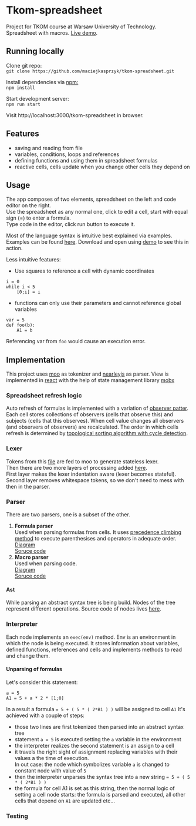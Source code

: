 # Tkom-spreadsheet

Project for TKOM course at Warsaw University of Technology.\
Spreadsheet with macros. [Live demo](https://maciejkasprzyk.github.io/tkom-spreadsheet/).  


## Running locally

Clone git repo:\
`git clone https://github.com/maciejkasprzyk/tkom-spreadsheet.git`

Install dependencies via [npm:](https://www.npmjs.com/) \
`npm install`

Start development server:\
`npm run start`

Visit http://localhost:3000/tkom-spreadsheet in browser.

## Features

- saving and reading from file
- variables, conditions, loops and references
- defining functions and using them in spreadsheet formulas
- reactive cells, cells update when you change other cells they depend on

## Usage
The app composes of two elements, spreadsheet on the left and code editor on the right.\
Use the spreadsheet as any normal one, click to edit a cell, start with equal sign (=) to enter a formula.\
Type code in the editor, click run button to execute it.


Most of the language syntax is intuitive best explained via examples. \
Examples can be found [here](examples). Download and open using [demo](https://maciejkasprzyk.github.io/tkom-spreadsheet/) to see this in action. 


Less intuitive features:
- Use squares to reference a cell with dynamic coordinates
```
i = 0
while i < 5
    [0;i] = i 
```
- functions can only use their parameters and cannot reference global variables
```
var = 5
def foo(b):
    A1 = b
```
Referencing var from `foo` would cause an execution error. 
## Implementation
This project uses [moo](https://github.com/no-context/moo) as tokenizer and [nearleyjs](https://nearley.js.org/) as parser. View is implemented in [react](https://reactjs.org/) with the help of state management library [mobx](https://mobx.js.org/.)

### Spreadsheet refresh logic
Auto refresh of formulas is implemented with a variation of [observer patter](https://en.wikipedia.org/wiki/Observer_pattern). Each cell stores collections of observers (cells that observe this) and subjects (cells that this observes). When cell value changes all observers (and observers of observers) are recalculated. The order in which cells refresh is determined by [topological sorting algorithm with cycle detection](https://en.wikipedia.org/wiki/Topological_sorting#Depth-first_search).

### Lexer
Tokens from this [file](src/parser/lexer.js) are fed to moo to generate stateless lexer.\
Then there are two more layers of processing added [here](src/parser/indentedLexer.js).\
First layer makes the lexer indentation aware (lexer becomes stateful).\
Second layer removes whitespace tokens, so we don't need to mess with then in the parser.

### Parser
There are two parsers, one is a subset of the other.
1) **Formula parser** \
Used when parsing formulas from cells.
It uses [precedence climbing method](https://en.wikipedia.org/wiki/Operator-precedence_parser#Precedence_climbing_method) to execute parenthesises and operators in adequate order.  
[Diagram](https://maciejkasprzyk.github.io/tkom-spreadsheet/formulaGrammar.html) \
[Soruce code](src/parser/formulaGrammar.ne)
2) **Macro parser** \
Used when parsing code.\
[Diagram](https://maciejkasprzyk.github.io/tkom-spreadsheet/grammar.html) \
[Soruce code](src/parser/grammar.ne)

#### Ast
While parsing an abstract syntax tree is being build. Nodes of the tree represent different operations. Source code of nodes lives [here](src/nodes).

### Interpreter
Each node implements an `exec(env)` method. Env is an environment in which the node is being executed. It stores information about variables, defined functions, references and cells and implements methods to read and change them. 

#### Unparsing of formulas
Let's consider this statement:
```
a = 5
A1 = 5 + a * 2 * [1;0] 
```
In a result a formula `= 5 + ( 5 * ( 2*B1 ) )` will be assigned to cell `A1`
It's achieved with a couple of steps:
- those two lines are first tokenized then parsed into an abstract syntax tree
- statement `a = 5` is executed setting the `a` variable in the environment
- the interpreter realizes the second statement is an assign to a cell
- it travels the right sight of assignment replacing variables with their values a the time of execution. \
In out case: the node which symbolizes variable `a` is changed to constant node with value of `5`
- then the interpreter unparses the syntax tree into a new string `= 5 + ( 5 * ( 2*B1 ) )`
- the formula for cell A1 is set as this string, then the normal logic of setting a cell node starts: the formula is parsed and executed, all other cells that depend on `A1` are updated etc...

### Testing

